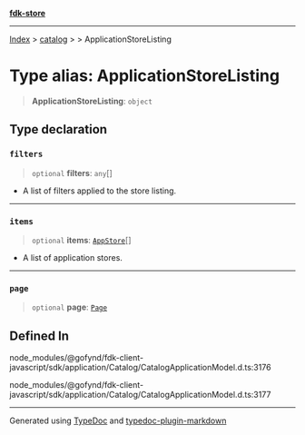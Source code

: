 [**fdk-store**](../../../README.md)
***

[Index](../../../API.md) > [catalog](../../README.md) > [<internal>](../README.md) > ApplicationStoreListing

# Type alias: ApplicationStoreListing

> **ApplicationStoreListing**: `object`

## Type declaration

### `filters`

> `optional` **filters**: `any`[]

- A list of filters applied to the store listing.

***

### `items`

> `optional` **items**: [`AppStore`](type-alias.AppStore.md)[]

- A list of application stores.

***

### `page`

> `optional` **page**: [`Page`](../../../brands/internal_/type-aliases/type-alias.Page.md)

## Defined In

node\_modules/@gofynd/fdk-client-javascript/sdk/application/Catalog/CatalogApplicationModel.d.ts:3176

node\_modules/@gofynd/fdk-client-javascript/sdk/application/Catalog/CatalogApplicationModel.d.ts:3177

***
Generated using [TypeDoc](https://typedoc.org/) and [typedoc-plugin-markdown](https://www.npmjs.com/package/typedoc-plugin-markdown)
